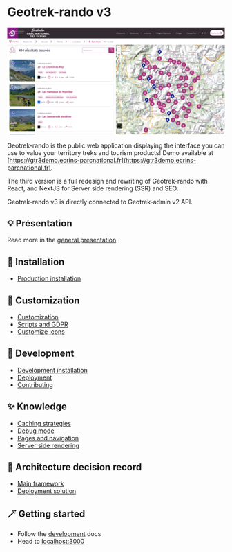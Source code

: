 # Geotrek-rando v3

![Search](img/home_ecrins.png)

Geotrek-rando is the public web application displaying the interface you can use to value your territory treks and tourism products! 
Demo available at [https://gtr3demo.ecrins-parcnational.fr](https://gtr3demo.ecrins-parcnational.fr).

The third version is a full redesign and rewriting of Geotrek-rando with React, and NextJS for Server side rendering (SSR) and SEO.

Geotrek-rando v3 is directly connected to Geotrek-admin v2 API.

## 💡 Présentation

Read more in the [general presentation](./presentation-fr.md).

## 🚀 Installation

- [Production installation](./installation.md)

## 🎨 Customization

- [Customization](./customization.md)
- [Scripts and GDPR](./customization.md)
- [Customize icons](./icons.md)

## 🔧 Development

- [Development installation](./development.md)
- [Deployment](./deployment.md)
- [Contributing](./contributing.md)

## ✨ Knowledge 

- [Caching strategies](./knowledge/caching.md)
- [Debug mode](./knowledge/debug.md)
- [Pages and navigation](./knowledge/pages-and-navigation.md)
- [Server side rendering](./knowledge/server-side-rendering.md)

## 🧱 Architecture decision record 

- [Main framework](./adrs/main_framework.md)
- [Deployment solution](./adrs/deployment_solution.md)

## 🪄 Getting started

- Follow the [development](./development.md) docs
- Head to [localhost:3000](http://localhost:3000)

